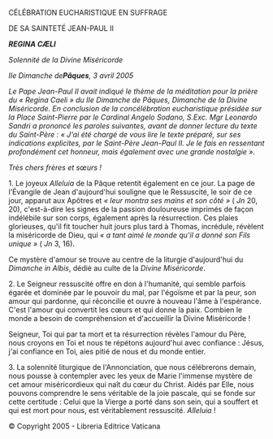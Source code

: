 CÉLÉBRATION EUCHARISTIQUE EN SUFFRAGE

DE SA SAINTETÉ JEAN-PAUL II

***REGINA CÆLI***

*Solennité de la Divine Miséricorde*

*IIe Dimanche de**Pâques**, 3 avril 2005*

*Le Pape Jean-Paul II avait indiqué le thème de la méditation pour la prière du « *Regina Caeli* » du IIe Dimanche de Pâques, Dimanche de la Divine Miséricorde. En conclusion de la concélébration eucharistique présidée sur la Place Saint-Pierre par le Cardinal Angelo Sodano, S.Exc. Mgr Leonardo Sandri a prononcé les paroles suivantes, avant de donner lecture du texte du Saint-Père : « *J'ai été chargé de vous lire le texte préparé, sur ses indications explicites, par le Saint-Père Jean-Paul II. Je le fais en ressentant profondément cet honneur, mais également avec une grande nostalgie* ».*

*Très chers frères et sœurs !*

1. Le joyeux *Alleluia* de la Pâque retentit également en ce jour. La page de l'Évangile de Jean d'aujourd'hui souligne que le Ressuscité, le soir de ce jour, apparut aux Apôtres et *« *leur montra ses mains et son côté* »* ( *Jn* 20, 20), c'est-à-dire les signes de la passion douloureuse imprimés de façon indélébile sur son corps, également après la résurrection. Ces plaies glorieuses, qu'il fit toucher huit jours plus tard à Thomas, incrédule, révèlent la miséricorde de Dieu, qui *« *a tant aimé le monde qu'il a donné son Fils unique* »* ( *Jn* 3, 16).

Ce mystère d'amour se trouve au centre de la liturgie d'aujourd'hui du *Dimanche in Albis*, dédié au culte de la *Divine Miséricorde*.

2. Le Seigneur ressuscité offre en don à l'humanité, qui semble parfois égarée et dominée par le pouvoir du mal, par l'égoïsme et par la peur, son amour qui pardonne, qui réconcilie et ouvre à nouveau l'âme à l'espérance. C'est l'amour qui convertit les cœurs et qui donne la paix. Combien le monde a besoin de compréhension et d'accueillir la Divine Miséricorde !

Seigneur, Toi qui par ta mort et ta résurrection révèles l'amour du Père, nous croyons en Toi et nous te répétons aujourd'hui avec confiance : Jésus, j'ai confiance en Toi, aies pitié de nous et du monde entier.

3. La solennité liturgique de l'Annonciation, que nous célébrerons demain, nous pousse à contempler avec les yeux de Marie l'immense mystère de cet amour miséricordieux qui naît du cœur du Christ. Aidés par Elle, nous pouvons comprendre le sens véritable de la joie pascale, qui se fonde sur cette certitude : Celui que la Vierge a porté dans son sein, qui a souffert et qui est mort pour nous, est véritablement ressuscité. *Alleluia* !

© Copyright 2005 - Libreria Editrice Vaticana